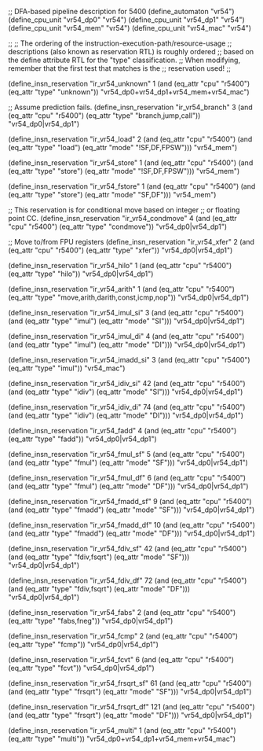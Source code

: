 ;; DFA-based pipeline description for 5400
(define_automaton "vr54")
(define_cpu_unit "vr54_dp0"     "vr54")
(define_cpu_unit "vr54_dp1"     "vr54")
(define_cpu_unit "vr54_mem"     "vr54")
(define_cpu_unit "vr54_mac"     "vr54")

;;
;; The ordering of the instruction-execution-path/resource-usage
;; descriptions (also known as reservation RTL) is roughly ordered
;; based on the define attribute RTL for the "type" classification.
;; When modifying, remember that the first test that matches is the
;; reservation used!
;;

(define_insn_reservation "ir_vr54_unknown" 1
  (and (eq_attr "cpu" "r5400")
       (eq_attr "type" "unknown"))
  "vr54_dp0+vr54_dp1+vr54_mem+vr54_mac")

;; Assume prediction fails.
(define_insn_reservation "ir_vr54_branch" 3
  (and (eq_attr "cpu" "r5400")
       (eq_attr "type" "branch,jump,call"))
  "vr54_dp0|vr54_dp1")

(define_insn_reservation "ir_vr54_load" 2
  (and (eq_attr "cpu" "r5400")
       (and (eq_attr "type" "load")
            (eq_attr "mode" "!SF,DF,FPSW")))
  "vr54_mem")

(define_insn_reservation "ir_vr54_store" 1
  (and (eq_attr "cpu" "r5400")
       (and (eq_attr "type" "store")
            (eq_attr "mode" "!SF,DF,FPSW")))
  "vr54_mem")

(define_insn_reservation "ir_vr54_fstore" 1
  (and (eq_attr "cpu" "r5400")
       (and (eq_attr "type" "store")
            (eq_attr "mode" "SF,DF")))
  "vr54_mem")


;; This reservation is for conditional move based on integer
;; or floating point CC.
(define_insn_reservation "ir_vr54_condmove" 4
  (and (eq_attr "cpu" "r5400")
       (eq_attr "type" "condmove"))
  "vr54_dp0|vr54_dp1")

;; Move to/from FPU registers
(define_insn_reservation "ir_vr54_xfer" 2
  (and (eq_attr "cpu" "r5400")
       (eq_attr "type" "xfer"))
  "vr54_dp0|vr54_dp1")

(define_insn_reservation "ir_vr54_hilo" 1
  (and (eq_attr "cpu" "r5400")
       (eq_attr "type" "hilo"))
  "vr54_dp0|vr54_dp1")

(define_insn_reservation "ir_vr54_arith" 1
  (and (eq_attr "cpu" "r5400")
       (eq_attr "type" "move,arith,darith,const,icmp,nop"))
  "vr54_dp0|vr54_dp1")

(define_insn_reservation "ir_vr54_imul_si" 3
  (and (eq_attr "cpu" "r5400")
       (and (eq_attr "type" "imul")
            (eq_attr "mode" "SI")))
  "vr54_dp0|vr54_dp1")

(define_insn_reservation "ir_vr54_imul_di" 4
  (and (eq_attr "cpu" "r5400")
       (and (eq_attr "type" "imul")
            (eq_attr "mode" "DI")))
  "vr54_dp0|vr54_dp1")

(define_insn_reservation "ir_vr54_imadd_si" 3
  (and (eq_attr "cpu" "r5400")
       (eq_attr "type" "imul"))
  "vr54_mac")

(define_insn_reservation "ir_vr54_idiv_si" 42
  (and (eq_attr "cpu" "r5400")
       (and (eq_attr "type" "idiv")
            (eq_attr "mode" "SI")))
  "vr54_dp0|vr54_dp1")

(define_insn_reservation "ir_vr54_idiv_di" 74
  (and (eq_attr "cpu" "r5400")
       (and (eq_attr "type" "idiv")
            (eq_attr "mode" "DI")))
  "vr54_dp0|vr54_dp1")

(define_insn_reservation "ir_vr54_fadd" 4
  (and (eq_attr "cpu" "r5400")
       (eq_attr "type" "fadd"))
  "vr54_dp0|vr54_dp1")

(define_insn_reservation "ir_vr54_fmul_sf" 5
  (and (eq_attr "cpu" "r5400")
       (and (eq_attr "type" "fmul")
            (eq_attr "mode" "SF")))
  "vr54_dp0|vr54_dp1")

(define_insn_reservation "ir_vr54_fmul_df" 6
  (and (eq_attr "cpu" "r5400")
       (and (eq_attr "type" "fmul")
            (eq_attr "mode" "DF")))
  "vr54_dp0|vr54_dp1")

(define_insn_reservation "ir_vr54_fmadd_sf" 9
  (and (eq_attr "cpu" "r5400")
       (and (eq_attr "type" "fmadd")
            (eq_attr "mode" "SF")))
  "vr54_dp0|vr54_dp1")

(define_insn_reservation "ir_vr54_fmadd_df" 10
  (and (eq_attr "cpu" "r5400")
       (and (eq_attr "type" "fmadd")
            (eq_attr "mode" "DF")))
  "vr54_dp0|vr54_dp1")

(define_insn_reservation "ir_vr54_fdiv_sf" 42
  (and (eq_attr "cpu" "r5400")
       (and (eq_attr "type" "fdiv,fsqrt")
            (eq_attr "mode" "SF")))
  "vr54_dp0|vr54_dp1")

(define_insn_reservation "ir_vr54_fdiv_df" 72
  (and (eq_attr "cpu" "r5400")
       (and (eq_attr "type" "fdiv,fsqrt")
            (eq_attr "mode" "DF")))
  "vr54_dp0|vr54_dp1")

(define_insn_reservation "ir_vr54_fabs" 2
  (and (eq_attr "cpu" "r5400")
       (eq_attr "type" "fabs,fneg"))
  "vr54_dp0|vr54_dp1")

(define_insn_reservation "ir_vr54_fcmp" 2
  (and (eq_attr "cpu" "r5400")
       (eq_attr "type" "fcmp"))
  "vr54_dp0|vr54_dp1")

(define_insn_reservation "ir_vr54_fcvt" 6
  (and (eq_attr "cpu" "r5400")
       (eq_attr "type" "fcvt"))
  "vr54_dp0|vr54_dp1")

(define_insn_reservation "ir_vr54_frsqrt_sf" 61
  (and (eq_attr "cpu" "r5400")
       (and (eq_attr "type" "frsqrt")
            (eq_attr "mode" "SF")))
  "vr54_dp0|vr54_dp1")

(define_insn_reservation "ir_vr54_frsqrt_df" 121
  (and (eq_attr "cpu" "r5400")
       (and (eq_attr "type" "frsqrt")
            (eq_attr "mode" "DF")))
  "vr54_dp0|vr54_dp1")

(define_insn_reservation "ir_vr54_multi" 1
  (and (eq_attr "cpu" "r5400")
       (eq_attr "type" "multi"))
  "vr54_dp0+vr54_dp1+vr54_mem+vr54_mac")
